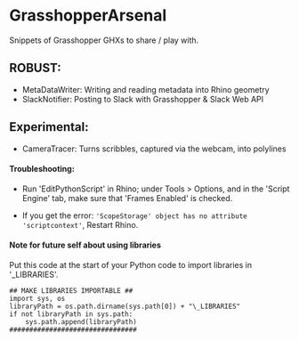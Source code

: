 # GrasshopperArsenal

Snippets of Grasshopper GHXs to share / play with.

## ROBUST:

* MetaDataWriter: Writing and reading metadata into Rhino geometry
* SlackNotifier: Posting to Slack with Grasshopper & Slack Web API

## Experimental:

* CameraTracer: Turns scribbles, captured via the webcam, into polylines


#### Troubleshooting:

* Run 'EditPythonScript' in Rhino; under Tools > Options, and in the 'Script Engine' tab, make sure that 'Frames Enabled' is checked.

* If you get the error: ` 'ScopeStorage' object has no attribute 'scriptcontext' `, Restart Rhino.

#### Note for future self about using libraries

Put this code at the start of your Python code to import libraries in '_LIBRARIES'.
```
## MAKE LIBRARIES IMPORTABLE ##
import sys, os
libraryPath = os.path.dirname(sys.path[0]) + "\_LIBRARIES"
if not libraryPath in sys.path:
    sys.path.append(libraryPath)
################################
```
